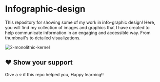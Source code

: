 # Infographic-design
This repository for showing some of my work in info-graphic design! Here, you will find my collection of images and graphics that I have created to help communicate information in an engaging and accessible way. From thumbnail's to detailed visualizations.


![2-monolithic-kernel](https://user-images.githubusercontent.com/58173938/221413016-c93939c5-f38a-4186-bdfe-4deef2672d85.png)


## ❤ Show your support

Give a ⭐️ if this repo helped you, Happy learning!!
